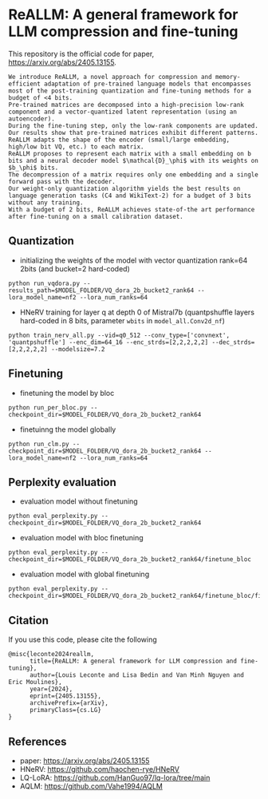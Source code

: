 # ReALLM: A general framework for LLM compression and fine-tuning

This repository is the official code for paper, https://arxiv.org/abs/2405.13155.
```
We introduce ReALLM, a novel approach for compression and memory-efficient adaptation of pre-trained language models that encompasses most of the post-training quantization and fine-tuning methods for a budget of <4 bits.
Pre-trained matrices are decomposed into a high-precision low-rank component and a vector-quantized latent representation (using an autoencoder).
During the fine-tuning step, only the low-rank components are updated. Our results show that pre-trained matrices exhibit different patterns.
ReALLM adapts the shape of the encoder (small/large embedding, high/low bit VQ, etc.) to each matrix.
ReALLM proposes to represent each matrix with a small embedding on b bits and a neural decoder model $\mathcal{D}_\phi$ with its weights on $b_\phi$ bits.
The decompression of a matrix requires only one embedding and a single forward pass with the decoder.
Our weight-only quantization algorithm yields the best results on language generation tasks (C4 and WikiText-2) for a budget of 3 bits without any training.
With a budget of 2 bits, ReALLM achieves state-of-the art performance after fine-tuning on a small calibration dataset.
```
## Quantization
* initializing the weights of the model with vector quantization rank=64 2bits (and bucket=2 hard-coded)
```
python run_vqdora.py --results_path=$MODEL_FOLDER/VQ_dora_2b_bucket2_rank64 --lora_model_name=nf2 --lora_num_ranks=64
```
* HNeRV training for layer q at depth 0 of Mistral7b (quantpshuffle layers hard-coded in 8 bits, parameter `wbits` in `model_all.Conv2d_nf`)
```
python train_nerv_all.py --vid=q0_512 --conv_type=['convnext', 'quantpshuffle'] --enc_dim=64_16 --enc_strds=[2,2,2,2,2] --dec_strds=[2,2,2,2,2] --modelsize=7.2
```
## Finetuning
* finetuning the model by bloc
```
python run_per_bloc.py --checkpoint_dir=$MODEL_FOLDER/VQ_dora_2b_bucket2_rank64
```

* finetuinng the model globally
```
python run_clm.py --checkpoint_dir=$MODEL_FOLDER/VQ_dora_2b_bucket2_rank64 --lora_model_name=nf2 --lora_num_ranks=64
```


## Perplexity evaluation
* evaluation model without finetuning
```
python eval_perplexity.py --checkpoint_dir=$MODEL_FOLDER/VQ_dora_2b_bucket2_rank64
```

* evaluation model with bloc finetuning
```
python eval_perplexity.py --checkpoint_dir=$MODEL_FOLDER/VQ_dora_2b_bucket2_rank64/finetune_bloc
```

* evaluation model with global finetuning
```
python eval_perplexity.py --checkpoint_dir=$MODEL_FOLDER/VQ_dora_2b_bucket2_rank64/finetune_bloc/finetune_global
```

## Citation
If you use this code, please cite the following
```
@misc{leconte2024reallm,
      title={ReALLM: A general framework for LLM compression and fine-tuning}, 
      author={Louis Leconte and Lisa Bedin and Van Minh Nguyen and Eric Moulines},
      year={2024},
      eprint={2405.13155},
      archivePrefix={arXiv},
      primaryClass={cs.LG}
}
```
## References
* paper: https://arxiv.org/abs/2405.13155
* HNeRV: https://github.com/haochen-rye/HNeRV
* LQ-LoRA: https://github.com/HanGuo97/lq-lora/tree/main
* AQLM: https://github.com/Vahe1994/AQLM
